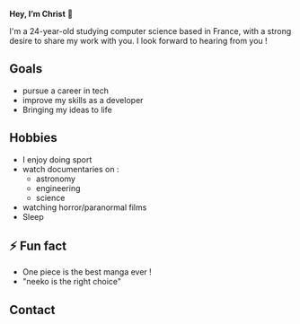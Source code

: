  **Hey, I’m Christ** 👋

I'm a 24-year-old studying computer science based in France, with a strong desire to share my work with you. I look forward to hearing from you ! 

## Goals
- pursue a career in tech
- improve my skills as a developer
- Bringing my ideas to life
  
## Hobbies
- I enjoy doing sport
- watch documentaries on : 
  - astronomy
  - engineering
  - science
- watching horror/paranormal films
- Sleep
  
## ⚡ Fun fact 
- One piece is the best manga ever !
- "neeko is the right choice"
  
## Contact 





